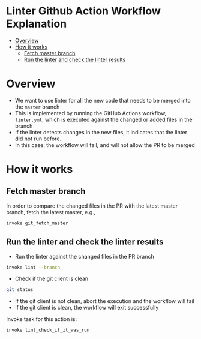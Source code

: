 # Linter Github Action Workflow Explanation

<!-- toc -->

- [Overview](#overview)
- [How it works](#how-it-works)
  * [Fetch master branch](#fetch-master-branch)
  * [Run the linter and check the linter results](#run-the-linter-and-check-the-linter-results)

<!-- tocstop -->

# Overview

- We want to use linter for all the new code that needs to be merged into the
  `master` branch
- This is implemented by running the GitHub Actions workflow, `linter.yml`,
  which is executed against the changed or added files in the branch
- If the linter detects changes in the new files, it indicates that the linter
  did not run before.
- In this case, the workflow will fail, and will not allow the PR to be merged

# How it works

## Fetch master branch

In order to compare the changed files in the PR with the latest master branch,
fetch the latest master, e.g.,

```bash
invoke git_fetch_master
```

## Run the linter and check the linter results

- Run the linter against the changed files in the PR branch

```bash
invoke lint --branch
```

- Check if the git client is clean

```bash
git status
```

- If the git client is not clean, abort the execution and the workflow will fail
- If the git client is clean, the workflow will exit successfully

Invoke task for this action is:

```bash
invoke lint_check_if_it_was_run
```
